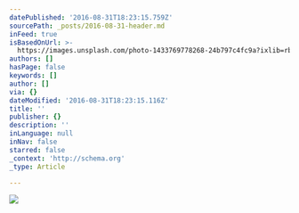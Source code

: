 ```yaml
---
datePublished: '2016-08-31T18:23:15.759Z'
sourcePath: _posts/2016-08-31-header.md
inFeed: true
isBasedOnUrl: >-
  https://images.unsplash.com/photo-1433769778268-24b797c4fc9a?ixlib=rb-0.3.5&q=80&fm=jpg&crop=entropy&s=f4a624999b2de6adcbde1f60526f6e8a
authors: []
hasPage: false
keywords: []
author: []
via: {}
dateModified: '2016-08-31T18:23:15.116Z'
title: ''
publisher: {}
description: ''
inLanguage: null
inNav: false
starred: false
_context: 'http://schema.org'
_type: Article

---
```

![](https://the-grid-user-content.s3-us-west-2.amazonaws.com/1a23b10b-12f8-4b14-ac8e-70ee5405635f.jpg)
